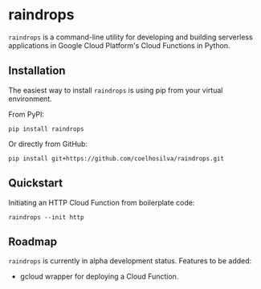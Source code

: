 # raindrops

`raindrops` is a command-line utility for developing and building serverless applications in Google Cloud Platform's 
Cloud Functions in Python.

## Installation

The easiest way to install `raindrops` is using pip from your virtual environment.

From PyPI:

`pip install raindrops`

Or directly from GitHub:

`pip install git+https://github.com/coelhosilva/raindrops.git`

## Quickstart

Initiating an HTTP Cloud Function from boilerplate code:

```
raindrops --init http
```

## Roadmap

`raindrops` is currently in alpha development status. Features to be added:
  - gcloud wrapper for deploying a Cloud Function.
